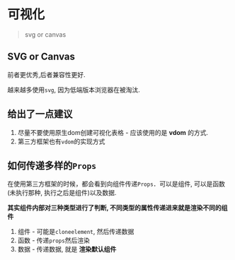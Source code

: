 # 可视化
> svg or canvas

## SVG or Canvas

前者更优秀,后者兼容性更好.

越来越多使用`svg`, 因为低端版本浏览器在被淘汰.

## 给出了一点建议

1. 尽量不要使用原生dom创建可视化表格 - 应该使用的是 **vdom** 的方式.
2. 第三方框架也有`vdom`的实现方式

## 如何传递多样的`Props`

在使用第三方框架的时候，都会看到向组件传递`Props`．可以是组件, 可以是函数(未执行那种, 执行之后是组件)以及数据.

**其实组件内部对三种类型进行了判断, 不同类型的属性传递进来就是渲染不同的组件**

1. 组件 - 可能是`cloneelement`, 然后传递数据
2. 函数 - 传递`props`然后渲染
3. 数据 - 传递数据, 就是 **渲染默认组件**

